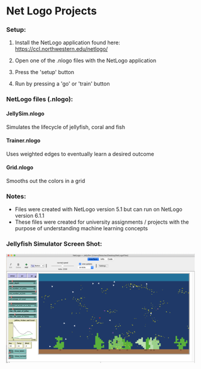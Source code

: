 # Net Logo Projects

### Setup:

1. Install the NetLogo application found here:
https://ccl.northwestern.edu/netlogo/ 

2. Open one of the .nlogo files with the NetLogo application

3. Press the 'setup' button

4. Run by pressing a 'go' or 'train' button


### NetLogo files (.nlogo):

#### JellySim.nlogo

Simulates the lifecycle of jellyfish, coral and fish

#### Trainer.nlogo

Uses weighted edges to eventually learn a desired outcome

#### Grid.nlogo

Smooths out the colors in a grid

### Notes:

- Files were created with NetLogo version 5.1 but can run on NetLogo version 6.1.1
- These files were created for university assignments / projects with the purpose of understanding machine learning concepts

### Jellyfish Simulator Screen Shot:

![jelly](screenshots/jellyfish.png "jelly")
